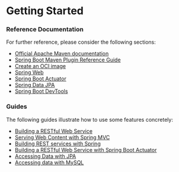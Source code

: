 # Getting Started

### Reference Documentation
For further reference, please consider the following sections:

* [Official Apache Maven documentation](https://maven.apache.org/guides/index.html)
* [Spring Boot Maven Plugin Reference Guide](https://docs.spring.io/spring-boot/docs/3.2.3/maven-plugin/reference/html/)
* [Create an OCI image](https://docs.spring.io/spring-boot/docs/3.2.3/maven-plugin/reference/html/#build-image)
* [Spring Web](https://docs.spring.io/spring-boot/docs/3.2.3/reference/htmlsingle/index.html#web)
* [Spring Boot Actuator](https://docs.spring.io/spring-boot/docs/3.2.3/reference/htmlsingle/index.html#actuator)
* [Spring Data JPA](https://docs.spring.io/spring-boot/docs/3.2.3/reference/htmlsingle/index.html#data.sql.jpa-and-spring-data)
* [Spring Boot DevTools](https://docs.spring.io/spring-boot/docs/3.2.3/reference/htmlsingle/index.html#using.devtools)

### Guides
The following guides illustrate how to use some features concretely:

* [Building a RESTful Web Service](https://spring.io/guides/gs/rest-service/)
* [Serving Web Content with Spring MVC](https://spring.io/guides/gs/serving-web-content/)
* [Building REST services with Spring](https://spring.io/guides/tutorials/rest/)
* [Building a RESTful Web Service with Spring Boot Actuator](https://spring.io/guides/gs/actuator-service/)
* [Accessing Data with JPA](https://spring.io/guides/gs/accessing-data-jpa/)
* [Accessing data with MySQL](https://spring.io/guides/gs/accessing-data-mysql/)


